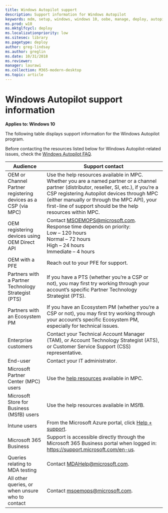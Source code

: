```yaml
---
title: Windows Autopilot support
description: Support information for Windows Autopilot
keywords: mdm, setup, windows, windows 10, oobe, manage, deploy, autopilot, ztd, zero-touch, partner, msfb, intune
ms.prod: w10
ms.mktglfcycl: deploy
ms.localizationpriority: low
ms.sitesec: library
ms.pagetype: deploy
author: greg-lindsay
ms.author: greglin
ms.date: 10/31/2018
ms.reviewer: 
manager: laurawi
ms.collection: M365-modern-desktop
ms.topic: article
---
```


# Windows Autopilot support information

**Applies to: Windows 10**

The following table displays support information for the Windows Autopilot program.  

Before contacting the resources listed below for Windows Autopilot-related issues, check the [Windows Autopilot FAQ](autopilot-faq.md).

| Audience | Support contact |
| --- | --- |
OEM or Channel Partner registering devices as a CSP (via MPC) | Use the help resources available in MPC. Whether you are a named partner or a channel partner (distributor, reseller, SI, etc.), if you’re a CSP registering Autopilot devices through MPC (either manually or through the MPC API), your first-line of support should be the help resources within MPC. |
| OEM registering devices using OEM Direct API | Contact MSOEMOPS@microsoft.com. Response time depends on priority: <br>Low – 120 hours <br>Normal – 72 hours <br>High – 24 hours <br>Immediate – 4 hours |
| OEM with a PFE | Reach out to your PFE for support.  |
| Partners with a Partner Technology Strategist (PTS) |  If you have a PTS (whether you’re a CSP or not), you may first try working through your account’s specific Partner Technology Strategist (PTS). |
| Partners with an Ecosystem PM | If you have an Ecosystem PM (whether you’re a CSP or not), you may first try working through your account’s specific Ecosystem PM, especially for technical issues.  |
| Enterprise customers | Contact your Technical Account Manager (TAM), or Account Technology Strategist (ATS), or Customer Service Support (CSS) representative.  |
| End-user | Contact your IT administrator.  |
| Microsoft Partner Center (MPC) users |  Use the [help resources](https://partner.microsoft.com/support) available in MPC. |
| Microsoft Store for Business (MSfB) users | Use the help resources available in MSfB.  |
| Intune users | From the Microsoft Azure portal, click [Help + support](https://portal.azure.com/#blade/Microsoft_Azure_Support/HelpAndSupportBlade/overview).  |
| Microsoft 365 Business | Support is accessible directly through the Microsoft 365 Business portal when logged in:  https://support.microsoft.com/en-us.  |
| Queries relating to MDA testing | Contact MDAHelp@microsoft.com.  |
| All other queries, or when unsure who to contact | Contact msoemops@microsoft.com. |







